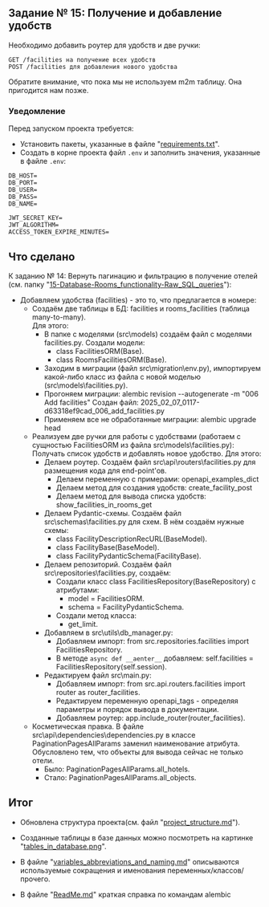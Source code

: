 ## Задание № 15: Получение и добавление удобств
Необходимо добавить роутер для удобств и две ручки:

    GET /facilities на получение всех удобств
    POST /facilities для добавления нового удобства

Обратите внимание, что пока мы не используем m2m таблицу. 
Она пригодится нам позже.


### Уведомление
Перед запуском проекта требуется:
- Установить пакеты, указанные в файле "[requirements.txt](requirements.txt)".
- Создать в корне проекта файл `.env` и заполнить значения, указанные в файле `.env`:
```
DB_HOST=
DB_PORT=
DB_USER=
DB_PASS=
DB_NAME=

JWT_SECRET_KEY=
JWT_ALGORITHM=
ACCESS_TOKEN_EXPIRE_MINUTES=
```



## Что сделано

К заданию № 14: Вернуть пагинацию и фильтрацию в получение отелей (см. папку "[15-Database-Rooms_functionality-Raw_SQL_queries](../15-Database-Rooms_functionality-Raw_SQL_queries)"):

- Добавляем удобства (facilities) - это то, что предлагается в номере:
    - Создаём две таблицы в БД: facilities и rooms_facilities 
      (таблица many-to-many).<br>
      Для этого:
        - В папке с моделями (src\models) создаём файл с моделями facilities.py. 
          Создали модели:
            - class FacilitiesORM(Base).
            - class RoomsFacilitiesORM(Base).
        - Заходим в миграции (файл src\migration\env.py), импортируем какой-либо
          класс из файла с новой моделью (src\models\facilities.py).
        - Прогоняем миграции: 
          alembic revision --autogenerate -m "006 Add facilities"
          Создан файл: 2025_02_07_0117-d63318ef9cad_006_add_facilities.py
        - Применяем все не обработанные миграции: alembic upgrade head
    - Реализуем две ручки для работы с удобствами (работаем с сущностью 
      FacilitiesORM из файла src\models\facilities.py): Получать список
      удобств и добавлять новое удобство.
      Для этого:
        - Делаем роутер. Создаём файл src\api\routers\facilities.py для 
          размещения кода для end-point'ов.
            - Делаем переменную с примерами: openapi_examples_dict
            - Делаем метод для создания удобств: create_facility_post
            - Делаем метод для вывода списка удобств: 
              show_facilities_in_rooms_get
        - Делаем Pydantic-схемы. Создаём файл src\schemas\facilities.py для 
          схем. В нём создаём нужные схемы:
            - class FacilityDescriptionRecURL(BaseModel).
            - class FacilityBase(BaseModel).
            - class FacilityPydanticSchema(FacilityBase).
        - Делаем репозиторий. Создаём файл src\repositories\facilities.py, 
          создаём:
            - Создали класс class FacilitiesRepository(BaseRepository) с 
              атрибутами:
                - model = FacilitiesORM.
                - schema = FacilityPydanticSchema.
            - Создали метод класса:
                - get_limit.
        - Добавляем в src\utils\db_manager.py:
            - Добавляем импорт: 
              from src.repositories.facilities import FacilitiesRepository.
            - В методе `async def __aenter__` добавляем: 
              self.facilities = FacilitiesRepository(self.session).
        - Редактируем файл src\main.py:
            - Добавляем импорт: 
              from src.api.routers.facilities import router as router_facilities.
            - Редактируем переменную openapi_tags - определяя параметры и 
              порядок вывода в документации.
            - Добавляем роутер: app.include_router(router_facilities).
    - Косметическая правка. В файле src\api\dependencies\dependencies.py 
      в классе PaginationPagesAllParams заменил наименование атрибута. 
      Обусловлено тем, что объекты для вывода сейчас не только отели.
        - Было: PaginationPagesAllParams.all_hotels.
        - Стало: PaginationPagesAllParams.all_objects.



## Итог

- Обновлена структура проекта(см. файл "[project_structure.md](project_structure.md)").

- Созданные таблицы в базе данных можно посмотреть на картинке "[tables_in_database.png](tables_in_database.png)".

- В файле "[variables_abbreviations_and_naming.md](variables_abbreviations_and_naming.md)" описываются используемые сокращения и именования переменных/классов/прочего.

- В файле "[ReadMe.md](src/models/ReadMe.md)" краткая справка по командам alembic
